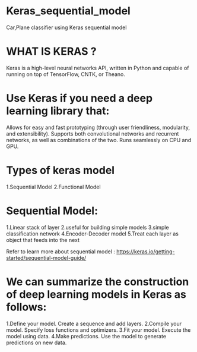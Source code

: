 # Keras_sequential_model
Car,Plane classifier using Keras sequential model

# WHAT IS KERAS ?
Keras is a high-level neural networks API, written in Python and capable of running on top of TensorFlow, CNTK, or Theano.

# Use Keras if you need a deep learning library that:
Allows for easy and fast prototyping (through user friendliness, modularity, and extensibility).
Supports both convolutional networks and recurrent networks, as well as combinations of the two.
Runs seamlessly on CPU and GPU.

# Types of keras model
1.Sequential Model
2.Functional Model

# Sequential Model:
1.Linear stack of layer
2.useful for building simple models
3.simple classification network
4.Encoder-Decoder model
5.Treat each layer as object that feeds into the next

Refer to learn more about sequential model : https://keras.io/getting-started/sequential-model-guide/

# We can summarize the construction of deep learning models in Keras as follows:

1.Define your model. Create a sequence and add layers.
2.Compile your model. Specify loss functions and optimizers.
3.Fit your model. Execute the model using data.
4.Make predictions. Use the model to generate predictions on new data.

